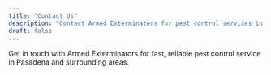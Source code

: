 ```yaml
---
title: "Contact Us"
description: "Contact Armed Exterminators for pest control services in Pasadena. Call us at (626) 256-3200 or email armedex@sbcglobal.net"
draft: false
---
```


Get in touch with Armed Exterminators for fast, reliable pest control service in Pasadena and surrounding areas.